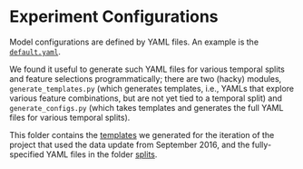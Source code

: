 # Experiment Configurations

Model configurations are defined by YAML files.
An example is the [`default.yaml`](https://github.com/dssg/cincinnati/blob/master/default.yaml).

We found it useful to generate such YAML files for various temporal splits and feature selections programmatically;
there are two (hacky) modules, `generate_templates.py` (which generates templates, i.e., YAMLs that 
explore various feature combinations, but are not yet tied to a temporal split) and `generate_configs.py`
(which takes templates and generates the full YAML files for various temporal splits).

This folder contains the [templates](experiments/templates/) we generated for the iteration of the project 
that used the data update from September 2016, and the fully-specified YAML files in the folder
[splits](experiments/splits/).
